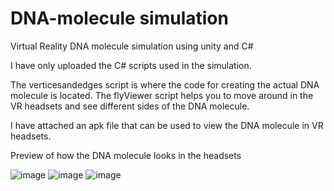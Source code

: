 # DNA-molecule simulation

Virtual Reality DNA molecule simulation using unity and C#

I have only uploaded the C# scripts used in the simulation.

The verticesandedges script is where the code for creating the actual DNA molecule is located.
The flyViewer script helps you to move around in the VR headsets and see different sides of the DNA molecule.

I have attached an apk file that can be used to view the DNA molecule in VR headsets.

Preview of how the DNA molecule looks in the headsets

![image](https://github.com/rutikang/DNA-molecule-/assets/117582332/131df250-23ab-4bc7-91ca-217bccaf2262)
![image](https://github.com/rutikang/DNA-molecule-/assets/117582332/b7cafd1b-860b-4eed-8adc-72171b1b35e1)
![image](https://github.com/rutikang/DNA-molecule-/assets/117582332/125e912b-89a3-4377-bd8d-7d8877bc2439)

